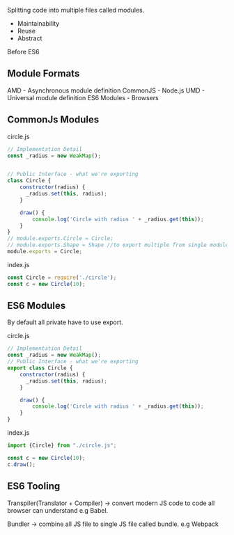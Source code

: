 
Splitting code into multiple files called modules.


- Maintainability
- Reuse
- Abstract


Before ES6 
## Module Formats

AMD - Asynchronous module definition
CommonJS - Node.js
UMD - Universal module definition
ES6 Modules - Browsers


## CommonJs Modules

circle.js
```js
// Implementation Detail
const _radius = new WeakMap();


// Public Interface - what we're exporting
class Circle {
    constructor(radius) {
      _radius.set(this, radius);
    }

    draw() {
        console.log('Circle with radius ' + _radius.get(this));
    }
}
// module.exports.Circle = Circle;
// module.exports.Shape = Shape //to export multiple from single module
module.exports = Circle;

```

index.js
```js
const Circle = require('./circle');
const c = new Circle(10);
```


## ES6 Modules

By default all private have to use export.

circle.js
```js
// Implementation Detail
const _radius = new WeakMap();
// Public Interface - what we're exporting
export class Circle {
    constructor(radius) {
      _radius.set(this, radius);
    }

    draw() {
        console.log('Circle with radius ' + _radius.get(this));
    }
}
```

index.js
```js
import {Circle} from "./circle.js";

const c = new Circle(10);
c.draw();
```

## ES6 Tooling

Transpiler(Translator + Compiler) ->  convert modern JS code to code all browser can understand e.g Babel.

Bundler -> combine all JS file to single JS file called bundle. e.g Webpack




